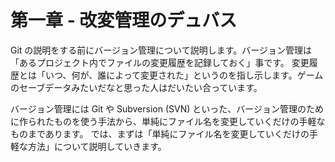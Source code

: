 # 第一章 - 改変管理のデュバス

Git の説明をする前にバージョン管理について説明します。バージョン管理は「あるプロジェクト内でファイルの変更履歴を記録しておく」事です。
変更履歴とは「いつ、何が、誰によって変更された」というのを指し示します。ゲームのセーブデータみたいだなと思った人はだいたい合っています。

バージョン管理には Git や Subversion (SVN) といった、バージョン管理のために作られたものを使う手法から、単純にファイル名を変更していくだけの手軽なものまであります。
では、まずは「単純にファイル名を変更していくだけの手軽な方法」について説明していきます。
